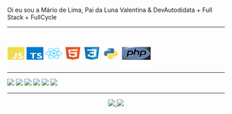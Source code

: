 Oi eu sou a Mário de Lima, Pai da Luna Valentina & DevAutodidata + Full Stack + FullCycle

---

<div style="display: inline_block"><br>
  <img align="center" alt="Mario-Js" height="30" width="40" src="https://raw.githubusercontent.com/devicons/devicon/master/icons/javascript/javascript-plain.svg">
  <img align="center" alt="Mario-Ts" height="30" width="40" src="https://raw.githubusercontent.com/devicons/devicon/master/icons/typescript/typescript-plain.svg">
  <img align="center" alt="Mario-React" height="30" width="40" src="https://raw.githubusercontent.com/devicons/devicon/master/icons/react/react-original.svg">
  <img align="center" alt="Mario-HTML" height="30" width="40" src="https://raw.githubusercontent.com/devicons/devicon/master/icons/html5/html5-original.svg">
  <img align="center" alt="Mario-CSS" height="30" width="40" src="https://raw.githubusercontent.com/devicons/devicon/master/icons/css3/css3-original.svg">
  <img align="center" alt="Mario-Python" height="30" width="40" src="https://raw.githubusercontent.com/devicons/devicon/master/icons/python/python-original.svg">
  <img align="center" alt="Mario-PHP" height="60" width="70" src="https://raw.githubusercontent.com/devicons/devicon/master/icons/php/php-original.svg">
</div>
  
  ---
 
<div> 
  <a href="https://www.linkedin.com/in/mariodelimadobr" target="_blank"><img src="https://img.shields.io/badge/-LinkedIn-%230077B5?style=for-the-badge&logo=linkedin&logoColor=white" target="_blank"></a> 
  <a href="mailto:mariodelimadobrasil@gmail.com"><img src="https://img.shields.io/badge/-Gmail-%23333?style=for-the-badge&logo=gmail&logoColor=white" target="_blank"></a>
  <a href="https://instagram.com/mariodelimadobr" target="_blank"><img src="https://img.shields.io/badge/-Instagram-%23E4405F?style=for-the-badge&logo=instagram&logoColor=white" target="_blank"></a>
  <a href="https://www.facebook.com/mariodelimadobr/" target="_blank"><img src="https://img.shields.io/badge/-facebook-%230077B5?style=for-the-badge&logo=facebook&logoColor=white" target="_blank"></a> 
  <a href="https://www.youtube.com/channel/UCjL37uVB6HnxjpJp74EhoLA" target="_blank"><img src="https://img.shields.io/badge/YouTube-FF0000?style=for-the-badge&logo=youtube&logoColor=white" target="_blank"></a>
  <a href="https://www.twitch.tv/mariodelimadobr" target="_blank"><img src="https://img.shields.io/badge/Twitch-9146FF?style=for-the-badge&logo=twitch&logoColor=white" target="_blank"></a> 
</div>

---

<div align="center">
  <a href="https://github.com/mariodelimadobr">
  <img height="180em" src="https://github-readme-stats.vercel.app/api?username=mariodelimadobr&show_icons=true&theme=dracula&include_all_commits=true&count_private=true"/>
  <img height="180em" src="https://github-readme-stats.vercel.app/api/top-langs/?username=mariodelimadobr&layout=compact&langs_count=7&theme=dracula"/>
</div>
